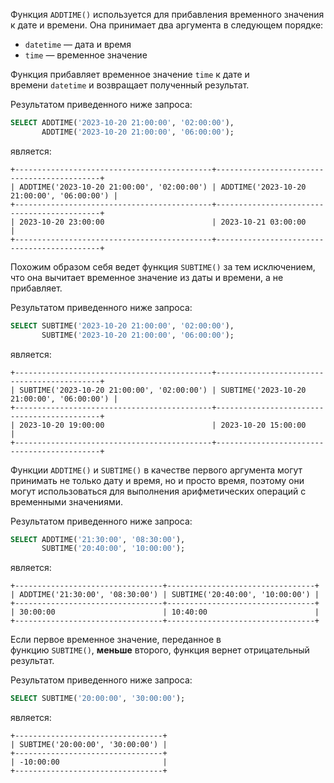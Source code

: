 Функция `ADDTIME()` используется для прибавления временного значения к дате и времени. Она принимает два аргумента в следующем порядке:

- `datetime` — дата и время
- `time` — временное значение

Функция прибавляет временное значение `time` к дате и времени `datetime` и возвращает полученный результат.

Результатом приведенного ниже запроса:

```sql
SELECT ADDTIME('2023-10-20 21:00:00', '02:00:00'),
       ADDTIME('2023-10-20 21:00:00', '06:00:00');
```

является:

```no-highlight
+--------------------------------------------+--------------------------------------------+
| ADDTIME('2023-10-20 21:00:00', '02:00:00') | ADDTIME('2023-10-20 21:00:00', '06:00:00') |
+--------------------------------------------+--------------------------------------------+
| 2023-10-20 23:00:00                        | 2023-10-21 03:00:00                        |
+--------------------------------------------+--------------------------------------------+
```

Похожим образом себя ведет функция `SUBTIME()` за тем исключением, что она вычитает временное значение из даты и времени, а не прибавляет.

Результатом приведенного ниже запроса:

```sql
SELECT SUBTIME('2023-10-20 21:00:00', '02:00:00'),
       SUBTIME('2023-10-20 21:00:00', '06:00:00');
```

является:

```no-highlight
+--------------------------------------------+--------------------------------------------+
| SUBTIME('2023-10-20 21:00:00', '02:00:00') | SUBTIME('2023-10-20 21:00:00', '06:00:00') |
+--------------------------------------------+--------------------------------------------+
| 2023-10-20 19:00:00                        | 2023-10-20 15:00:00                        |
+--------------------------------------------+--------------------------------------------+
```

Функции `ADDTIME()` и `SUBTIME()` в качестве первого аргумента могут принимать не только дату и время, но и просто время, поэтому они могут использоваться для выполнения арифметических операций с временными значениями.

Результатом приведенного ниже запроса:

```sql
SELECT ADDTIME('21:30:00', '08:30:00'),
       SUBTIME('20:40:00', '10:00:00');
```

является:

```no-highlight
+---------------------------------+---------------------------------+
| ADDTIME('21:30:00', '08:30:00') | SUBTIME('20:40:00', '10:00:00') |
+---------------------------------+---------------------------------+
| 30:00:00                        | 10:40:00                        |
+---------------------------------+---------------------------------+
```

Если первое временное значение, переданное в функцию `SUBTIME()`, **меньше** второго, функция вернет отрицательный результат.

Результатом приведенного ниже запроса:

```sql
SELECT SUBTIME('20:00:00', '30:00:00');
```

является:

```no-highlight
+---------------------------------+
| SUBTIME('20:00:00', '30:00:00') |
+---------------------------------+
| -10:00:00                       |
+---------------------------------+
```